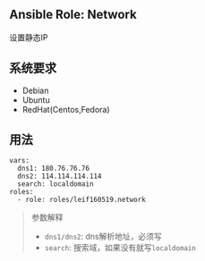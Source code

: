 ## Ansible Role: Network
设置静态IP

## 系统要求
- Debian
- Ubuntu
- RedHat(Centos,Fedora)

## 用法
```
vars:
  dns1: 180.76.76.76
  dns2: 114.114.114.114
  search: localdomain
roles:
  - role: roles/leif160519.network
```
> 参数解释
> - `dns1/dns2`: dns解析地址，必须写
> - `search`: 搜索域，如果没有就写`localdomain`
